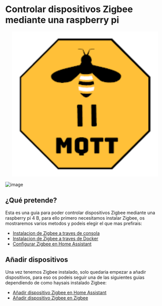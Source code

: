 # Controlar dispositivos Zigbee mediante una raspberry pi
<p align="center">
  <img width="460" src="https://github.com/Koenkk/zigbee2mqtt/blob/master/images/logo.png">
</p>


![image](https://user-images.githubusercontent.com/43112835/173125452-5464d35a-b094-42c4-9bee-761f6115b595.png)

## ¿Qué pretende?

Esta es una guia para poder controlar dispositivos Zigbee mediante una raspberry pi 4 B, para ello primero necesitamos instalar Zigbee, os mostraremos varios metodos y podeis elegir el que mas prefirais:

* [Instalacion de Zigbee a traves de consola](zigbee_consola.md)
* [Instalacion de Zigbee a traves de Docker](zigbee_docker.md)
* [Configurar Zigbee en Home Assistant](zigbee_homeassistant.md)

## Añadir dispositivos

Una vez tenemos Zigbee instalado, solo quedaria empezar a añadir dispositivos, para eso os podeis seguir una de las siguientes guias dependiendo de como haysais instalado Zigbee:

* [Añadir dispositivo Zigbee en Home Assistant](dzha.md)
* [Añadir dispositivo Zigbee en Zigbee](dzz.md)
